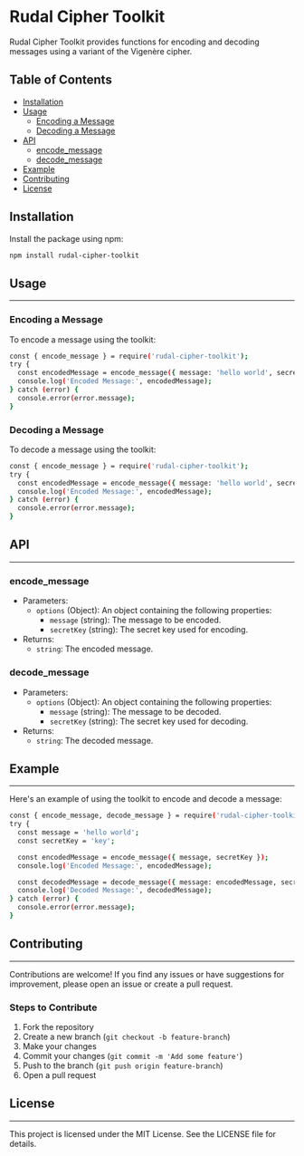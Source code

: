 # Rudal Cipher Toolkit

Rudal Cipher Toolkit provides functions for encoding and decoding messages using a variant of the Vigenère cipher.

## Table of Contents

- [Installation](#installation)
- [Usage](#usage)
  - [Encoding a Message](#encoding-a-message)
  - [Decoding a Message](#decoding-a-message)
- [API](#api)
  - [encode_message](#encode_message)
  - [decode_message](#decode_message)
- [Example](#example)
- [Contributing](#contributing)
- [License](#license)

## Installation

Install the package using npm:

```sh
npm install rudal-cipher-toolkit
```

## Usage

---

### Encoding a Message

To encode a message using the toolkit:

```sh
const { encode_message } = require('rudal-cipher-toolkit');
try {
  const encodedMessage = encode_message({ message: 'hello world', secretKey: 'key' });
  console.log('Encoded Message:', encodedMessage);
} catch (error) {
  console.error(error.message);
}
```

### Decoding a Message

To decode a message using the toolkit:

```sh
const { encode_message } = require('rudal-cipher-toolkit');
try {
  const encodedMessage = encode_message({ message: 'hello world', secretKey: 'key' });
  console.log('Encoded Message:', encodedMessage);
} catch (error) {
  console.error(error.message);
}
```

## API

---

### encode_message

- Parameters:
  - `options` (Object): An object containing the following properties:
    - `message` (string): The message to be encoded.
    - `secretKey` (string): The secret key used for encoding.
- Returns:
  - `string`: The encoded message.

### decode_message

- Parameters:
  - `options` (Object): An object containing the following properties:
    - `message` (string): The message to be decoded.
    - `secretKey` (string): The secret key used for decoding.
- Returns:
  - `string`: The decoded message.

## Example

---

Here's an example of using the toolkit to encode and decode a message:

```sh
const { encode_message, decode_message } = require('rudal-cipher-toolkit');
try {
  const message = 'hello world';
  const secretKey = 'key';

  const encodedMessage = encode_message({ message, secretKey });
  console.log('Encoded Message:', encodedMessage);

  const decodedMessage = decode_message({ message: encodedMessage, secretKey });
  console.log('Decoded Message:', decodedMessage);
} catch (error) {
  console.error(error.message);
}
```

## Contributing

---

Contributions are welcome! If you find any issues or have suggestions for improvement, please open an issue or create a pull request.

### Steps to Contribute

1. Fork the repository
2. Create a new branch (`git checkout -b feature-branch`)
3. Make your changes
4. Commit your changes (`git commit -m 'Add some feature'`)
5. Push to the branch (`git push origin feature-branch`)
6. Open a pull request

## License

---

This project is licensed under the MIT License. See the LICENSE file for details.
